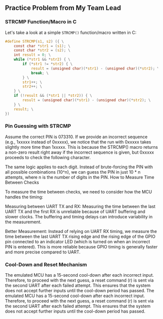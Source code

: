 ## Practice Problem from My Team Lead

### STRCMP Function/Macro in C

Let's take a look at a simple `STRCMP()` function/macro written in C:

```c
#define STRCMP(s1, s2) ({ \
    const char *str1 = (s1); \
    const char *str2 = (s2); \
    int result = 0; \
    while (*str1 && *str2) { \
        if (*str1 != *str2) { \
            result = (unsigned char)(*str1) - (unsigned char)(*str2); \
            break; \
        } \
        str1++; \
        str2++; \
    } \
    if (!result && (*str1 || *str2)) { \
        result = (unsigned char)(*str1) - (unsigned char)(*str2); \
    } \
    result; \
})
```
### Pin Guessing with STRCMP

Assume the correct PIN is 073310. If we provide an incorrect sequence (e.g., 1xxxxx instead of 0xxxxx), we notice that the run with 0xxxxx takes slightly more time than 1xxxxx. This is because the STRCMP() macro returns a non-zero result right away if the incorrect sequence is given, but 0xxxxx proceeds to check the following character.

The same logic applies to each digit. Instead of brute-forcing the PIN with all possible combinations (10^n), we can guess the PIN in just 10 * n attempts, where n is the number of digits in the PIN.
How to Measure Time Between Checks

To measure the time between checks, we need to consider how the MCU handles the timing:

Measuring between UART TX and RX: Measuring the time between the last UART TX and the first RX is unreliable because of UART buffering and slower clocks. The buffering and timing delays can introduce variability in the measurement.

Better Measurement: Instead of relying on UART RX timing, we measure the time between the last UART TX rising edge and the rising edge of the GPIO pin connected to an indicator LED (which is turned on when an incorrect PIN is entered). This is more reliable because GPIO timing is generally faster and more precise compared to UART.

### Cool-Down and Reset Mechanism
The emulated MCU has a 15-second cool-down after each incorrect input. Therefore, to proceed with the next guess, a reset command (r) is sent via the second UART after each failed attempt. This ensures that the system does not accept further inputs until the cool-down period has passed.
The emulated MCU has a 15-second cool-down after each incorrect input. Therefore, to proceed with the next guess, a reset command (r) is sent via the second UART after each failed attempt. This ensures that the system does not accept further inputs until the cool-down period has passed.

